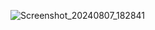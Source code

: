 ![Screenshot_20240807_182841](https://github.com/user-attachments/assets/1023ec71-1d2b-4c9c-b87f-2bfa639471d5)
